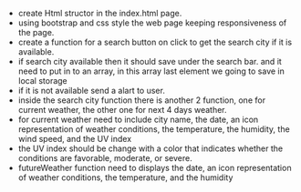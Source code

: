 * create Html structor in the index.html page.
* using bootstrap and css style the web page keeping responsiveness of the page.
* create a function for a search button on click to get the search city if it is available.
* if search city available then it should save under the search bar.
and it need to put in to an array, in this array last element we going to save in local storage
* if it is not available send a alart to user.
* inside the search city function there is another 2 function, one for  current weather, the other one for next 4 days weather.
* for current weather need to include  city name, the date, an icon representation of weather conditions, the temperature, the humidity, the wind speed, and the UV index
* the UV index should be change with a color that indicates whether the conditions are favorable, moderate, or severe.
* futureWeather function need to displays the date, an icon representation of weather conditions, the temperature, and the humidity
